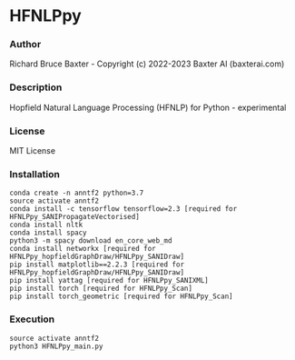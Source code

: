 # HFNLPpy

### Author

Richard Bruce Baxter - Copyright (c) 2022-2023 Baxter AI (baxterai.com)

### Description

Hopfield Natural Language Processing (HFNLP) for Python - experimental

### License

MIT License

### Installation
```
conda create -n anntf2 python=3.7
source activate anntf2
conda install -c tensorflow tensorflow=2.3 [required for HFNLPpy_SANIPropagateVectorised]
conda install nltk
conda install spacy
python3 -m spacy download en_core_web_md
conda install networkx [required for HFNLPpy_hopfieldGraphDraw/HFNLPpy_SANIDraw]
pip install matplotlib==2.2.3 [required for HFNLPpy_hopfieldGraphDraw/HFNLPpy_SANIDraw]
pip install yattag [required for HFNLPpy_SANIXML]
pip install torch [required for HFNLPpy_Scan]
pip install torch_geometric [required for HFNLPpy_Scan]
```

### Execution
```
source activate anntf2
python3 HFNLPpy_main.py
```
